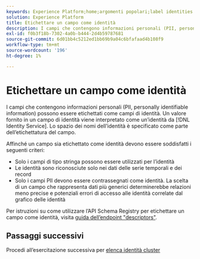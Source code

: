 ```yaml
---
keywords: Experience Platform;home;argomenti popolari;label identities
solution: Experience Platform
title: Etichettare un campo come identità
description: I campi che contengono informazioni personali (PII, personally identifiable information) possono essere etichettati come campi di identità. Un valore fornito in un campo di identità viene interpretato come un’identità dal servizio Identity. Lo spazio dei nomi dell’identità è specificato come parte dell’etichettatura del campo.
exl-id: f0b3f18b-7302-4a0b-b444-2d4b59787681
source-git-commit: 6d01bb4c5212ed1bb69b9a04c6bfafaad4b108f9
workflow-type: tm+mt
source-wordcount: '196'
ht-degree: 1%

---
```


# Etichettare un campo come identità

I campi che contengono informazioni personali (PII, personally identifiable information) possono essere etichettati come campi di identità. Un valore fornito in un campo di identità viene interpretato come un’identità da [!DNL Identity Service]. Lo spazio dei nomi dell’identità è specificato come parte dell’etichettatura del campo.

Affinché un campo sia etichettato come identità devono essere soddisfatti i seguenti criteri:

- Solo i campi di tipo stringa possono essere utilizzati per l’identità
- Le identità sono riconosciute solo nei dati delle serie temporali e dei record
- Solo i campi PII devono essere contrassegnati come identità. La scelta di un campo che rappresenta dati più generici determinerebbe relazioni meno precise e potenziali errori di accesso alle identità correlate dal grafico delle identità

Per istruzioni su come utilizzare l’API Schema Registry per etichettare un campo come identità, visita [guida dell’endpoint &quot;descriptors&quot;](../../xdm/api/descriptors.md#create).

## Passaggi successivi

Procedi all’esercitazione successiva per [elenca identità cluster](./list-cluster-identites.md)
